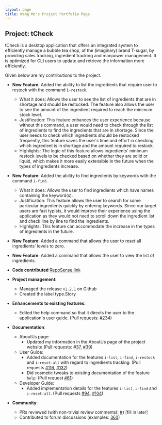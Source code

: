```yaml
---
layout: page
title: Wang Mo's Project Portfolio Page
---
```

## Project: tCheck

tCheck is a desktop application that offers an integrated system to efficiently manage a bubble tea shop, of the 
(imaginary) brand T-sugar, by providing sales tracking, ingredient tracking and manpower management. It is optimized 
for CLI users to update and retrieve the information more efficiently.

Given below are my contributions to the project.

* **New Feature**: Added the ability to list the ingredients that require user to restock with the command `i-restock`.
  * What it does: Allows the user to see the list of ingredients that are in shortage and should be restocked. The feature also allows the user to see the amount of the ingredient required to reach the minimum stock level.
  * Justification: This feature enhances the user experience because without this command, a user would need to check through the list of ingredients to find the ingredients that are in shortage. 
  Since the user needs to check which ingredients should be restocked frequently, this feature saves the user's time and effort in checking which ingredient is in shortage and the amount required to restock.
  * Highlights: The logic of this feature allows ingredients' minimum restock levels to be checked based on whether they are solid or liquid, which makes it more easily extensible in the future when the types of ingredients increase.

* **New Feature**: Added the ability to find ingredients by keywords with the command `i-find`.
    * What it does: Allows the user to find ingredients which have names containing the keyword(s).
    * Justification: This feature allows the user to search for some particular ingredients quickly by entering keywords. Since our target users are fast typists, it would improve their experience
    using the application as they would not need to scroll down the ingredient list and check line by line to find the ingredients.
    * Highlights: This feature can accommodate the increase in the types of ingredients in the future.   
    
* **New Feature**: Added a command that allows the user to reset all ingredients' levels to zero.

* **New Feature**: Added a command that allows the user to view the list of ingredients.

* **Code contributed**:[RepoSense link](https://nus-cs2103-ay2021s1.github.io/tp-dashboard/#breakdown=true&search=wang%20mo&sort=groupTitle&sortWithin=title&since=2020-08-14&timeframe=commit&mergegroup=&groupSelect=groupByRepos&checkedFileTypes=docs~functional-code~test-code~other&tabOpen=true&tabType=authorship&tabAuthor=WM71811&tabRepo=AY2021S1-CS2103T-T12-2%2Ftp%5Bmaster%5D&authorshipIsMergeGroup=false&authorshipFileTypes=functional-code~test-code)

* **Project management**:
  * Managed the release `v1.2.1` on Github
  * Created the label type.Story

* **Enhancements to existing features**:
  * Edited the help command so that it directs the user to the application's user guide. (Pull requests: [\#234](https://github.com/AY2021S1-CS2103T-T12-2/tp/pull/234))
  
* **Documentation**:
  * AboutUs page:
    * Updated my information in the AboutUs page of the project website.(Pull requests: [\#37](https://github.com/AY2021S1-CS2103T-T12-2/tp/pull/37), [\#39](https://github.com/AY2021S1-CS2103T-T12-2/tp/pull/39))
  * User Guide:
    * Added documentation for the features `i-list`, `i-find`, `i-restock` and `i-reset-all`
     with regard to ingredients tracking: (Pull requests [\#116](https://github.com/AY2021S1-CS2103T-T12-2/tp/pull/116),
     [\#132](https://github.com/AY2021S1-CS2103T-T12-2/tp/pull/132))
    * Did cosmetic tweaks to existing documentation of the feature `help`: (Pull request [\#61](https://github.com/AY2021S1-CS2103T-T12-2/tp/pull/61))
  * Developer Guide:
    * Added implementation details for the features `i-list`, `i-find` and `i-reset-all`. (Pull requests [\#94](https://github.com/AY2021S1-CS2103T-T12-2/tp/pull/94), [\#104](https://github.com/AY2021S1-CS2103T-T12-2/tp/pull/104))

* **Community**:
  * PRs reviewed (with non-trivial review comments): [\#]()) [fill in later]
  * Contributed to forum discussions (examples: [360](https://github.com/nus-cs2103-AY2021S1/forum/issues/360))